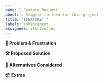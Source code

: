 ```yaml
---
name: 🌟 Feature Request
about: 💡 Suggest an idea for this project
title: '[FEATURE] '
labels: enhancement
assignees: itkrivoshei
---
```


**😤 Problem & Frustration**

<!-- What problem is your feature request related to? -->

**🛠️ Proposed Solution**

<!-- What do you want to happen? -->

**🤔 Alternatives Considered**

<!-- Any alternative solutions or features? -->

**📦 Extras**

<!-- Anything else to add? Images, mockups, etc. -->
